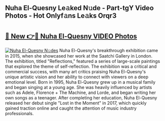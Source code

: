 ## Nuha El-Quesny Le𝚊ked N𝚞de - Part-tgY Video Photos - Hot Onlyf𝚊ns Le𝚊ks Orqr3

# <h2><a href="http://ab67613.deff.icu/?id=Nuha+El-Quesny">🔗 New 👉🔴 Nuha El-Quesny VIDEO Photos</a></h2>

[![Nuha El-Quesny N𝚞des](https://i.imgur.com/rIISA9y.gif)](http://ab67613.deff.icu/?id=Nuha+El-Quesny)
Nuha El-Quesny's breakthrough exhibition came in 2015, when she showcased her work at the Saatchi Gallery in London. The exhibition, titled "Reflections," featured a series of large-scale paintings that explored the theme of self-reflection. The exhibition was a critical and commercial success, with many art critics praising Nuha El-Quesny's unique artistic vision and her ability to connect with viewers on a deep emotional level. Born in 1995, Nuha El-Quesny grew up in a musical family and began singing at a young age. She was heavily influenced by artists such as Adele, Florence + The Machine, and Lorde, and began writing her own songs as a teenager. After completing her education, Nuha El-Quesny released her debut single "Lost in the Moment" in 2017, which quickly gained traction online and caught the attention of music industry professionals.
